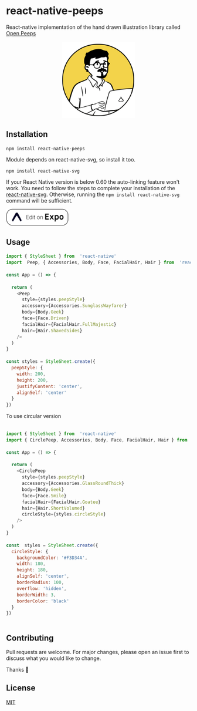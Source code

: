 
# react-native-peeps

React-native implementation of the hand drawn illustration library called [Open Peeps](https://www.openpeeps.com/)

<p align="center"><img src="example.png" alt="peeps example" width="200"/></p>

## Installation

```
npm install react-native-peeps
```

Module depends on react-native-svg, so install it too.

```
npm install react-native-svg
```

If your React Native version is below 0.60 the auto-linking feature won't work. You need to follow the steps to complete your installation of the [react-native-svg](https://github.com/react-native-community/react-native-svg#manually).
Otherwise, running the `npm install react-native-svg` command will be sufficient.

<p>
  <a href="https://snack.expo.io/@ceamkrier/9ba06b">
    <img width="170" src="expo-button.png" alt="React Native Peeps - Playground">
  </a>
</p>

## Usage

```javascript
import { StyleSheet } from  'react-native'
import  Peep, { Accessories, Body, Face, FacialHair, Hair } from  'react-native-peeps'

const App = () => {

  return (
    <Peep
      style={styles.peepStyle}
      accessory={Accessories.SunglassWayfarer}
      body={Body.Geek}
      face={Face.Driven}
      facialHair={FacialHair.FullMajestic}
      hair={Hair.ShavedSides}
    />
  )
}

const styles = StyleSheet.create({
  peepStyle: {
    width: 200,
    height: 200,
    justifyContent: 'center',
    alignSelf: 'center'
  }
})

```
To use circular version

```javascript

import { StyleSheet } from  'react-native'
import { CirclePeep, Accessories, Body, Face, FacialHair, Hair } from  'react-native-peeps'

const App = () => {

  return (
    <CirclePeep
      style={styles.peepStyle}
      accessory={Accessories.GlassRoundThick}
      body={Body.Geek}
      face={Face.Smile}
      facialHair={FacialHair.Goatee}
      hair={Hair.ShortVolumed}
      circleStyle={styles.circleStyle}
    />
  )
}

const  styles = StyleSheet.create({
  circleStyle: {
    backgroundColor: '#F3D34A',
    width: 180,
    height: 180,
    alignSelf: 'center',
    borderRadius: 100,
    overflow: 'hidden',
    borderWidth: 3,
    borderColor: 'black'
  }
})
  
```

## Contributing
Pull requests are welcome. For major changes, please open an issue first to discuss what you would like to change.

Thanks :raised_hands:


## License
[MIT]([https://choosealicense.com/licenses/mit/](https://choosealicense.com/licenses/mit/))